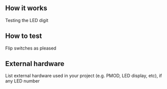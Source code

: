 <!---

This file is used to generate your project datasheet. Please fill in the information below and delete any unused
sections.

You can also include images in this folder and reference them in the markdown. Each image must be less than
512 kb in size, and the combined size of all images must be less than 1 MB.
-->

## How it works

Testing the LED digit

## How to test

Flip switches as pleased

## External hardware

List external hardware used in your project (e.g. PMOD, LED display, etc), if any
LED number
